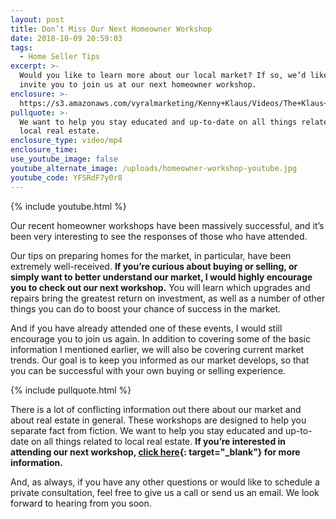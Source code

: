 ```yaml
---
layout: post
title: Don’t Miss Our Next Homeowner Workshop
date: 2018-10-09 20:59:03
tags:
  - Home Seller Tips
excerpt: >-
  Would you like to learn more about our local market? If so, we’d like to
  invite you to join us at our next homeowner workshop.
enclosure: >-
  https://s3.amazonaws.com/vyralmarketing/Kenny+Klaus/Videos/The+Klaus+Team-+Dont+Miss+Our+Next+Homeowner+Workshop.mp4
pullquote: >-
  We want to help you stay educated and up-to-date on all things related to
  local real estate.
enclosure_type: video/mp4
enclosure_time:
use_youtube_image: false
youtube_alternate_image: /uploads/homeowner-workshop-youtube.jpg
youtube_code: YFSRdF7y0r8
---
```


{% include youtube.html %}

Our recent homeowner workshops have been massively successful, and it’s been very interesting to see the responses of those who have attended.

Our tips on preparing homes for the market, in particular, have been extremely well-received. **If you’re curious about buying or selling, or simply want to better understand our market, I would highly encourage you to check out our next workshop.** You will learn which upgrades and repairs bring the greatest return on investment, as well as a number of other things you can do to boost your chance of success in the market.

And if you have already attended one of these events, I would still encourage you to join us again. In addition to covering some of the basic information I mentioned earlier, we will also be covering current market trends. Our goal is to keep you informed as our market develops, so that you can be successful with your own buying or selling experience.

{% include pullquote.html %}

There is a lot of conflicting information out there about our market and about real estate in general. These workshops are designed to help you separate fact from fiction. We want to help you stay educated and up-to-date on all things related to local real estate. **If you’re interested in attending our next workshop, [click here](https://www.eventbrite.com/o/the-kenny-klaus-team-3350101698){: target="_blank"}&nbsp;for more information.**

And, as always, if you have any other questions or would like to schedule a private consultation, feel free to give us a call or send us an email. We look forward to hearing from you soon.